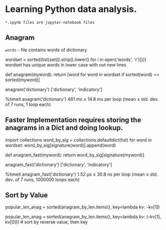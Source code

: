# Learning Python data analysis.

`*.ipynb files are jupyter-notebook files`

## Anagram

`words` - file contains words of dictionary 


wordset = sorted(list(set([i.strip().lower() for i in open('words', 'r')])))
wordset has unique words in lower case with out new lines 

def anagram(myword):
    return [word for word in wordset if sorted(word) == sorted(myword)]
    
anagram('dictionary')
['dictionary', 'indicatory']

%timeit anagram('dictionary')
461 ms ± 14.8 ms per loop (mean ± std. dev. of 7 runs, 1 loop each)

## Faster Implementation requires storing the anagrams in a Dict and doing lookup. 

import collections
word_by_sig = collections.defaultdict(list)
for word in wordset:
    word_by_sig[signature(word)].append(word)
    
def anagram_fast(myword):
    return word_by_sig[signature(myword)]

anagram_fast('dictionary')
['dictionary', 'indicatory']
    
%timeit anagram_fast('dictionary')
1.52 µs ± 30.8 ns per loop (mean ± std. dev. of 7 runs, 1000000 loops each)


## Sort by Value 
popular_len_anag = sorted(anagram_by_len.items(), key=lambda kv: -kv[1])

popular_len_anag = sorted(anagram_by_len.items(), key=lambda kv: (-kv[1], kv[0])) # sort by reverse value, then key
